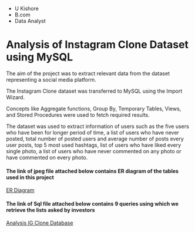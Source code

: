 - U Kishore
- B.com
- Data Analyst

# Analysis of Instagram Clone Dataset using MySQL

The aim of the project was to extract relevant data from the dataset representing a social media platform.

The Instagram Clone dataset was transferred to MySQL using the Import Wizard.

Concepts like Aggregate functions, Group By, Temporary Tables, Views, and Stored Procedures  were used to fetch required results.

The dataset was used to extract information of users such as the five users who have been for longer period of time, a list of users who have never posted, total number of posted users and average number of posts every user posts, top 5 most used hashtags,  list of users who have liked every single photo, a list of users who have never commented on any photo or have commented on every photo.

#### The link of jpeg file attached below contains ER diagram of the tables used in this project
[ER Diagram](https://github.com/ukishore33/Analysing-IG-Clone-Database/blob/main/ER%20Diagram%20of%20IG%20Clone%20Database.jpeg)

#### The link of Sql file attached below contains 9 queries using which we retrieve the lists asked by investors
[Analysis IG Clone Database](https://github.com/ukishore33/Analysing-IG-Clone-Database/blob/main/Analysing%20IG%20Clone%20Database%20.sql)
